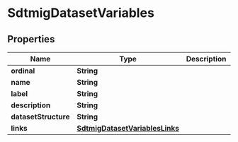 

# SdtmigDatasetVariables


## Properties

Name | Type | Description | Notes
------------ | ------------- | ------------- | -------------
**ordinal** | **String** |  |  [optional]
**name** | **String** |  |  [optional]
**label** | **String** |  |  [optional]
**description** | **String** |  |  [optional]
**datasetStructure** | **String** |  |  [optional]
**links** | [**SdtmigDatasetVariablesLinks**](SdtmigDatasetVariablesLinks.md) |  |  [optional]



